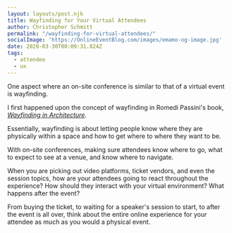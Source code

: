 ```yaml
---
layout: layouts/post.njk
title: Wayfinding for Your Virtual Attendees
author: Christopher Schmitt
permalink: "/wayfinding-for-virtual-attendees/"
socialImage: 'https://OnlineEventBlog.com/images/emamo-og-image.jpg'
date: 2020-03-30T00:09:31.824Z
tags:
  - attendee
  - ux
---
```


One aspect where an on-site conference is similar to that of a virtual event is wayfinding. 

I first happened upon the concept of wayfinding in Romedi Passini's book, _[Wayfinding in Architecture](https://amzn.to/3axhxIY)_.

Essentially, wayfinding is about letting people know where they are physically within a space and how to get where to where they want to be.

With on-site conferences, making sure attendees know where to go, what to expect to see at a venue, and know where to navigate.

When you are picking out video platforms, ticket vendors, and even the session topics, how are your attendees going to react throughout the experience? How should they interact with your virtual environment? What happens after the event? 

From buying the ticket, to waiting for a speaker's session to start, to after the event is all over, think about the entire online experience for your attendee as much as you would a physical event.